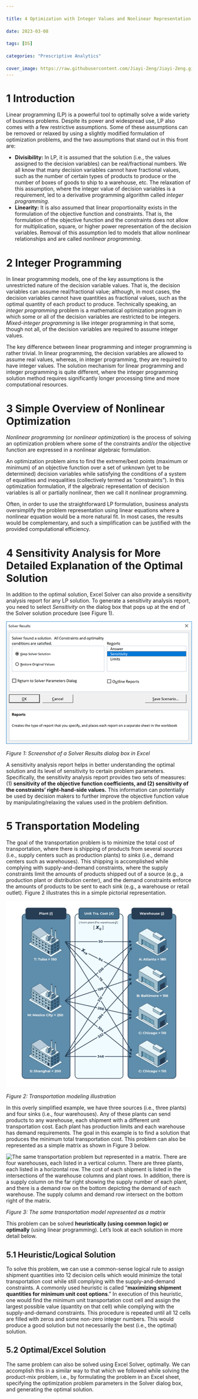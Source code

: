 ```yaml
---

title: 4 Optimization with Integer Values and Nonlinear Representation 

date: 2023-03-08

tags: [DS]

categories: "Prescriptive Analytics"

cover_image: https://raw.githubusercontent.com/Jiayi-Zeng/Jiayi-Zeng.github.io/pic/img/202303081012.png
---
```


# **1 Introduction**

Linear programming (LP) is a powerful tool to optimally solve a wide variety of business problems. Despite its power and widespread use, LP also comes with a few restrictive assumptions. Some of these assumptions can be removed or relaxed by using a slightly modified formulation of optimization problems, and the two assumptions that stand out in this front are:

- **Divisibility:** In LP, it is assumed that the solution (i.e., the values assigned to the decision variables) can be real/fractional numbers. We all know that many decision variables cannot have fractional values, such as the number of certain types of products to produce or the number of boxes of goods to ship to a warehouse, etc. The relaxation of this assumption, where the integer value of decision variables is a requirement, led to a derivative programming algorithm called *integer programming*. 
- **Linearity:** It is also assumed that linear proportionality exists in the formulation of the objective function and constraints. That is, the formulation of the objective function and the constraints does not allow for multiplication, square, or higher power representation of the decision variables. Removal of this assumption led to models that allow nonlinear relationships and are called *nonlinear programming*.

# **2 Integer Programming**

In linear programming models, one of the key assumptions is the unrestricted nature of the decision variable values. That is, the decision variables can assume real/fractional value; although, in most cases, the decision variables cannot have quantities as fractional values, such as the optimal quantity of each product to produce. Technically speaking, an *integer programming* problem is a mathematical optimization program in which some or all of the decision variables are restricted to be integers. *Mixed-integer programming* is like integer programming in that some, though not all, of the decision variables are required to assume integer values. 

The key difference between linear programming and integer programming is rather trivial. In linear programming, the decision variables are allowed to assume real values, whereas, in integer programming, they are required to have integer values. The solution mechanism for linear programming and integer programming is quite different, where the integer programming solution method requires significantly longer processing time and more computational resources. 

# **3 Simple Overview of Nonlinear Optimization**

*Nonlinear programming* (or *nonlinear optimization*) is the process of solving an optimization problem where some of the constraints and/or the objective function are expressed in a nonlinear algebraic formulation. 

An optimization problem aims to find the extreme/best points (maximum or minimum) of an objective function over a set of unknown (yet to be determined) decision variables while satisfying the conditions of a system of equalities and inequalities (collectively termed as “constraints”). In this optimization formulation, if the algebraic representation of decision variables is all or partially nonlinear, then we call it nonlinear programming. 

Often, in order to use the straightforward LP formulation, business analysts oversimplify the problem representation using linear equations where a nonlinear equation would be a more natural fit. In most cases, the results would be complementary, and such a simplification can be justified with the provided computational efficiency.

# **4 Sensitivity Analysis for More Detailed Explanation of the Optimal Solution** 

In addition to the optimal solution, Excel Solver can also provide a sensitivity analysis report for any LP solution. To generate a sensitivity analysis report, you need to select *Sensitivity* on the dialog box that pops up at the end of the Solver solution procedure (see Figure 1). 

**![A screenshot of the Solver Results dialog box in Excel. The dialog box shows that you need to select the Sensitivity box within the Reports section to generate a sensitivity analysis report.](https://raw.githubusercontent.com/Jiayi-Zeng/Jiayi-Zeng.github.io/pic/img/j884-qR17OM7_ZbeAmacC5nOelxSND1JsPIk5kWw3a0i2TX_pPOUiTIVq5YSTpqgNgONA2xwmvsFdfYwOCisjdT-Ix2qqH8cJT4V8tO0ugFiqbZlZG7mCmeow0g1B4qIaBl-xTKkPppWAA_lDCKaWA)**

*Figure 1: Screenshot of a Solver Results dialog box in Excel*

A sensitivity analysis report helps in better understanding the optimal solution and its level of sensitivity to certain problem parameters. Specifically, the sensitivity analysis report provides two sets of measures: (1) **sensitivity of the objective function coefficients, and (2) sensitivity of the constraints’ right-hand-side values.** This information can potentially be used by decision makers to further improve the objective function value by manipulating/relaxing the values used in the problem definition.

# **5 Transportation Modeling**

The goal of the transportation problem is to minimize the total cost of transportation, where there is shipping of products from several *sources* (i.e., supply centers such as production plants) to *sinks* (i.e., demand centers such as warehouses). This shipping is accomplished while complying with supply-and-demand constraints, where the supply constraints limit the amounts of products shipped out of a source (e.g., a production plant or distribution center), and the demand constraints enforce the amounts of products to be sent to each sink (e.g., a warehouse or retail outlet). Figure 2 illustrates this in a simple pictorial representation. 

![An illustration of transportation modeling showing the three columns - the production plants on the left column links to warehouses in the right column and the middle column shows the supply and demand constraints. ](https://raw.githubusercontent.com/Jiayi-Zeng/Jiayi-Zeng.github.io/pic/img/2v6eCTjkEMalRD_ZYK3GBMw87qut1AO1al_JA34axqRP8o8ZZSbbvmQHqcOzXEA1ZuUsW5Fu-dms6hJS4cKcynG8g4kZh4CIiQhvc1gjpdobnMOVUipwi5ayJNfeOsmBpqVEk1QZY8MATyN8PlJbYA)

*Figure 2: Transportation modeling illustration*

In this overly simplified example, we have three sources (i.e., three plants) and four sinks (i.e., four warehouses). Any of these plants can send products to any warehouse, each shipment with a different unit transportation cost. Each plant has production limits and each warehouse has demand requirements. The goal in this example is to find a solution that produces the minimum total transportation cost. This problem can also be represented as a simple matrix as shown in Figure 3 below. 

![The same transportation problem but represented in a matrix. There are four warehouses, each listed in a vertical column. There are three plants, each listed in a horizontal row. The cost of each shipment is listed in the intersections of the warehouse columns and plant rows. In addition, there is a supply column on the far right showing the supply number of each plant, and there is a demand row on the bottom depicting the demand of each warehouse. The supply column and demand row intersect on the bottom right of the matrix.](https://raw.githubusercontent.com/Jiayi-Zeng/Jiayi-Zeng.github.io/pic/img/zBV156XraoShpMlgpQJSFPRuaBK53u6kwwcvB4XCKqxmNg7R2xhuGfDMOwqn2VdIw0gNyDeBBr-y8UAUoQK7Q_nt7kPffdmNwcDRcAP_Bk-CunEWRm5wCwf32N-GytDabzeBQiPv6Dfx268K8sS7Ww)

*Figure 3: The same transportation model represented as a matrix*

This problem can be solved **heuristically (using common logic) or optimally** (using linear programming). Let’s look at each solution in more detail below.

## 5.1 Heuristic/Logical Solution 

To solve this problem, we can use a common-sense logical rule to assign shipment quantities into 12 decision cells which would minimize the total transportation cost while still complying with the supply-and-demand constraints. A commonly used heuristic is called “**maximizing shipment quantities for minimum unit cost options**.” In execution of this heuristic, one would find the minimum unit transportation cost cell and assign the largest possible value (quantity on that cell) while complying with the supply-and-demand constraints. This procedure is repeated until all 12 cells are filled with zeros and some non-zero integer numbers. This would produce a good solution but not necessarily the best (i.e., the optimal) solution. 

## 5.2 Optimal/Excel Solution

The same problem can also be solved using Excel Solver, optimally. We can accomplish this in a similar way to that which we followed while solving the product-mix problem, i.e., by formulating the problem in an Excel sheet, specifying the optimization problem parameters in the Solver dialog box, and generating the optimal solution.